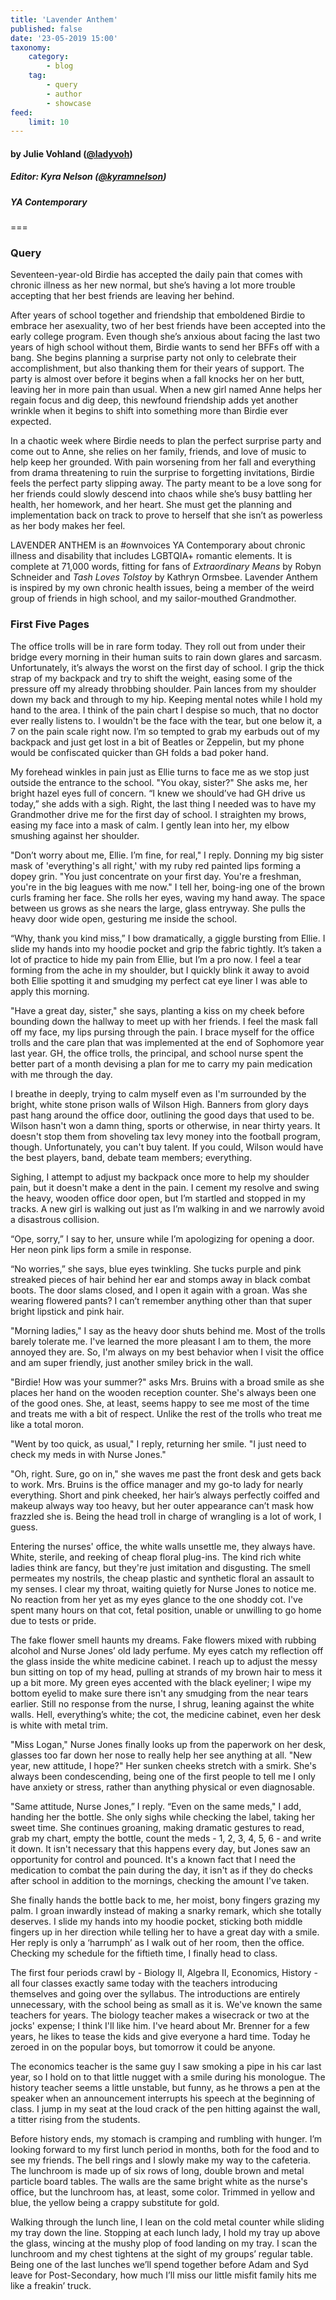 ```yaml
---
title: 'Lavender Anthem'
published: false
date: '23-05-2019 15:00'
taxonomy:
    category:
        - blog
    tag:
        - query
        - author
        - showcase
feed:
    limit: 10
---
```


#### by Julie Vohland ([@ladyvoh](https://twitter.com/ladyvoh?target=_blank))

##### Editor: Kyra Nelson ([@kyramnelson](https://twitter.com/kyramnelson?target=_blank))

##### YA Contemporary

===
### Query

Seventeen-year-old Birdie has accepted the daily pain that comes with chronic illness as her new normal, but she’s having a lot more trouble accepting that her best friends are leaving her behind.

After years of school together and friendship that emboldened Birdie to embrace her asexuality, two of her best friends have been accepted into the early college program. Even though she’s anxious about facing the last two years of high school without them, Birdie wants to send her BFFs off with a bang. She begins planning a surprise party not only to celebrate their accomplishment, but also thanking them for their years of support. The party is almost over before it begins when a fall knocks her on her butt, leaving her in more pain than usual. When a new girl named Anne helps her regain focus and dig deep, this newfound friendship adds yet another wrinkle when it begins to shift into something more than Birdie ever expected.

In a chaotic week where Birdie needs to plan the perfect surprise party and come out to Anne, she relies on her family, friends, and love of music to help keep her grounded. With pain worsening from her fall and everything from drama threatening to ruin the surprise to forgetting invitations, Birdie feels the perfect party slipping away. The party meant to be a love song for her friends could slowly descend into chaos while she’s busy battling her health, her homework, and her heart. She must get the planning and implementation back on track to prove to herself that she isn’t as powerless as her body makes her feel.  

LAVENDER ANTHEM is an #ownvoices YA Contemporary about chronic illness and disability that includes LGBTQIA+ romantic elements. It is complete at 71,000 words, fitting for fans of _Extraordinary Means_ by Robyn Schneider and _Tash Loves Tolstoy_ by Kathryn Ormsbee. Lavender Anthem is inspired by my own chronic health issues, being a member of the weird group of friends in high school, and my sailor-mouthed Grandmother.

### First Five Pages

The office trolls will be in rare form today. They roll out from under their bridge every morning in their human suits to rain down glares and sarcasm. Unfortunately, it’s always the worst on the first day of school. I grip the thick strap of my backpack and try to shift the weight, easing some of the pressure off my already throbbing shoulder. Pain lances from my shoulder down my back and through to my hip. Keeping mental notes while I hold my hand to the area. I think of the pain chart I despise so much, that no doctor ever really listens to. I wouldn't be the face with the tear, but one below it, a 7 on the pain scale right now. I’m so tempted to grab my earbuds out of my backpack and just get lost in a bit of Beatles or Zeppelin, but my phone would be confiscated quicker than GH folds a bad poker hand. 

My forehead winkles in pain just as Ellie turns to face me as we stop just outside the entrance to the school. "You okay, sister?" She asks me, her bright hazel eyes full of concern. “I knew we should’ve had GH drive us today,” she adds with a sigh. Right, the last thing I needed was to have my Grandmother drive me for the first day of school. I straighten my brows, easing my face into a mask of calm. I gently lean into her, my elbow smushing against her shoulder.

"Don’t worry about me, Ellie. I’m fine, for real," I reply. Donning my big sister mask of 'everything's all right,' with my ruby red painted lips forming a dopey grin. "You just concentrate on your first day. You're a freshman, you're in the big leagues with me now." I tell her, boing-ing one of the brown curls framing her face. She rolls her eyes, waving my hand away. The space between us grows as she nears the large, glass entryway. She pulls the heavy door wide open, gesturing me inside the school. 

“Why, thank you kind miss,” I bow dramatically, a giggle bursting from Ellie. I slide my hands into my hoodie pocket and grip the fabric tightly. It’s taken a lot of practice to hide my pain from Ellie, but I’m a pro now. I feel a tear forming from the ache in my shoulder, but I quickly blink it away to avoid both Ellie spotting it and smudging my perfect cat eye liner I was able to apply this morning.

"Have a great day, sister," she says, planting a kiss on my cheek before bounding down the hallway to meet up with her friends. I feel the mask fall off my face, my lips pursing through the pain. I brace myself for the office trolls and the care plan that was implemented at the end of Sophomore year last year. GH, the office trolls, the principal, and school nurse spent the better part of a month devising a plan for me to carry my pain medication with me through the day. 

I breathe in deeply, trying to calm myself even as I'm surrounded by the bright, white stone prison walls of Wilson High. Banners from glory days past hang around the office door, outlining the good days that used to be. Wilson hasn't won a damn thing, sports or otherwise, in near thirty years. It doesn't stop them from shoveling tax levy money into the football program, though. Unfortunately, you can't buy talent. If you could, Wilson would have the best players, band, debate team members; everything. 

Sighing, I attempt to adjust my backpack once more to help my shoulder pain, but it doesn't make a dent in the pain. I cement my resolve and swing the heavy, wooden office door open, but I’m startled and stopped in my tracks. A new girl is walking out just as I’m walking in and we narrowly avoid a disastrous collision. 

“Ope, sorry,” I say to her, unsure while I’m apologizing for opening a door. Her neon pink lips form a smile in response.

“No worries,” she says, blue eyes twinkling. She tucks purple and pink streaked pieces of hair behind her ear and stomps away in black combat boots. The door slams closed, and I open it again with a groan. Was she wearing flowered pants? I can’t remember anything other than that super bright lipstick and pink hair.

"Morning ladies," I say as the heavy door shuts behind me. Most of the trolls barely tolerate me. I've learned the more pleasant I am to them, the more annoyed they are. So, I'm always on my best behavior when I visit the office and am super friendly, just another smiley brick in the wall.

"Birdie! How was your summer?" asks Mrs. Bruins with a broad smile as she places her hand on the wooden reception counter. She's always been one of the good ones. She, at least, seems happy to see me most of the time and treats me with a bit of respect. Unlike the rest of the trolls who treat me like a total moron.  

"Went by too quick, as usual," I reply, returning her smile. "I just need to check my meds in with Nurse Jones."

"Oh, right. Sure, go on in," she waves me past the front desk and gets back to work. Mrs. Bruins is the office manager and my go-to lady for nearly everything. Short and pink cheeked, her hair’s always perfectly coiffed and makeup always way too heavy, but her outer appearance can’t mask how frazzled she is. Being the head troll in charge of wrangling is a lot of work, I guess. 

Entering the nurses' office, the white walls unsettle me, they always have. White, sterile, and reeking of cheap floral plug-ins. The kind rich white ladies think are fancy, but they're just imitation and disgusting. The smell permeates my nostrils, the cheap plastic and synthetic floral an assault to my senses. I clear my throat, waiting quietly for Nurse Jones to notice me. No reaction from her yet as my eyes glance to the one shoddy cot. I've spent many hours on that cot, fetal position, unable or unwilling to go home due to tests or pride. 

The fake flower smell haunts my dreams. Fake flowers mixed with rubbing alcohol and Nurse Jones’ old lady perfume. My eyes catch my reflection off the glass inside the white medicine cabinet. I reach up to adjust the messy bun sitting on top of my head, pulling at strands of my brown hair to mess it up a bit more. My green eyes accented with the black eyeliner; I wipe my bottom eyelid to make sure there isn't any smudging from the near tears earlier. Still no response from the nurse, I shrug, leaning against the white walls. Hell, everything’s white; the cot, the medicine cabinet, even her desk is white with metal trim.   

"Miss Logan," Nurse Jones finally looks up from the paperwork on her desk, glasses too far down her nose to really help her see anything at all. "New year, new attitude, I hope?" Her sunken cheeks stretch with a smirk. She's always been condescending, being one of the first people to tell me I only have anxiety or stress, rather than anything physical or even diagnosable.

"Same attitude, Nurse Jones,” I reply. “Even on the same meds," I add, handing her the bottle. She only sighs while checking the label, taking her sweet time. She continues groaning, making dramatic gestures to read, grab my chart, empty the bottle, count the meds - 1, 2, 3, 4, 5, 6 - and write it down. It isn't necessary that this happens every day, but Jones saw an opportunity for control and pounced. It's a known fact that I need the medication to combat the pain during the day, it isn't as if they do checks after school in addition to the mornings, checking the amount I've taken. 

She finally hands the bottle back to me, her moist, bony fingers grazing my palm. I groan inwardly instead of making a snarky remark, which she totally deserves. I slide my hands into my hoodie pocket, sticking both middle fingers up in her direction while telling her to have a great day with a smile. Her reply is only a ‘harrumph’ as I walk out of her room, then the office. Checking my schedule for the fiftieth time, I finally head to class.

The first four periods crawl by - Biology II, Algebra II, Economics, History - all four classes exactly same today with the teachers introducing themselves and going over the syllabus. The introductions are entirely unnecessary, with the school being as small as it is. We've known the same teachers for years.  The biology teacher makes a wisecrack or two at the jocks' expense; I think I'll like him. I've heard about Mr. Brenner for a few years, he likes to tease the kids and give everyone a hard time. Today he zeroed in on the popular boys, but tomorrow it could be anyone. 

The economics teacher is the same guy I saw smoking a pipe in his car last year, so I hold on to that little nugget with a smile during his monologue. The history teacher seems a little unstable, but funny, as he throws a pen at the speaker when an announcement interrupts his speech at the beginning of class. I jump in my seat at the loud crack of the pen hitting against the wall, a titter rising from the students.

Before history ends, my stomach is cramping and rumbling with hunger. I’m looking forward to my first lunch period in months, both for the food and to see my friends. The bell rings and I slowly make my way to the cafeteria. The lunchroom is made up of six rows of long, double brown and metal particle board tables. The walls are the same bright white as the nurse's office, but the lunchroom has, at least, some color. Trimmed in yellow and blue, the yellow being a crappy substitute for gold.

Walking through the lunch line, I lean on the cold metal counter while sliding my tray down the line. Stopping at each lunch lady, I hold my tray up above the glass, wincing at the mushy plop of food landing on my tray. I scan the lunchroom and my chest tightens at the sight of my groups’ regular table. Being one of the last lunches we’ll spend together before Adam and Syd leave for Post-Secondary, how much I’ll miss our little misfit family hits me like a freakin’ truck. 

